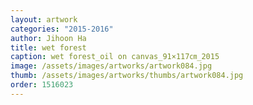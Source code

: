 ```yaml
---
layout: artwork
categories: "2015-2016"
author: Jihoon Ha
title: wet forest
caption: wet forest_oil on canvas_91×117㎝_2015
image: /assets/images/artworks/artwork084.jpg
thumb: /assets/images/artworks/thumbs/artwork084.jpg
order: 1516023
---
```

